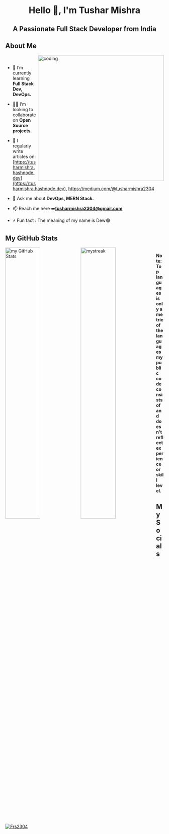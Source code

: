 <h1 align="center">Hello 👋, I'm Tushar Mishra</h1>
<h2 align="center">A Passionate Full Stack Developer from India</h2>

## About Me
<img align = "right" alt = "coding" width="400" src="https://camo.githubusercontent.com/c1dcb74cc1c1835b1d716f5051499a2814c683c806b15f04b0eba492863703e9/68747470733a2f2f63646e2e6472696262626c652e636f6d2f75736572732f3733303730332f73637265656e73686f74732f363538313234332f6176656e746f2e676966"><br/>

- 🌱 I’m currently learning **Full Stack Dev, DevOps.**

- 👯‍♂️ I’m looking to collaborate on **Open Source projects.**

- 📝 I regularly write articles on: [https://tusharmishra.hashnode.dev](https://tusharmishra.hashnode.dev), https://medium.com/@tusharmishra2304

- 💬 Ask me about **DevOps, MERN Stack.**

- 📫 Reach me here ➡️**tusharmishra2304@gmail.com** 

- ⚡ Fun fact : The meaning of my name is Dew😂


## My GitHub Stats
 
<img align="left" width="47%" src="https://github-readme-stats.vercel.app/api?username=Frs2304&include_all_commits=true&count_private=true&show_icons=true&line_height=23&title_color=2B5BBD&icon_color=1124BB&text_color=A1A1A1&bg_color=0,000000,130F40" alt="my GitHub Stats"/>
<img align="left" width="47%" src="https://github-readme-streak-stats.herokuapp.com/?user=Frs2304&theme=tokyonight" alt="mystreak"/><br/>
<b>Note: Top languages is only a metric of the languages my public code consists of and doesn't reflect experience or skill level.</b>

## My Socials
<p align="left"> <a href="https://twitter.com/Frs2304" target="blank"><img src="https://img.shields.io/twitter/follow/Frs2304?logo=twitter&style=for-the-badge" alt="Frs2304" /></a> </p>
 
